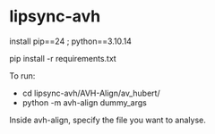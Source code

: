 # lipsync-avh
install pip==24 ;  python==3.10.14

pip install -r requirements.txt

To run:

- cd lipsync-avh/AVH-Align/av_hubert/
- python -m avh-align dummy_args

Inside avh-align, specify the file you want to analyse.



